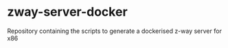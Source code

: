 # zway-server-docker
Repository containing the scripts to generate a dockerised z-way server for x86
